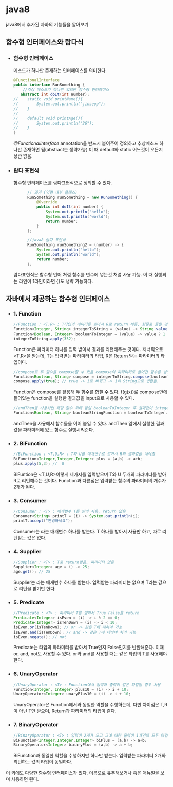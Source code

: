 # java8
java8에서 추가된 자바의 기능들을 알아보기

## 함수형 인터페이스와 람다식
- ### 함수형 인터페이스
  메소드가 하나만 존재하는 인터페이스를 의미한다.
    ```java
    @FunctionalInterface
    public interface RunSomething {
        //추상 메소드가 하나만 있으면 함수형 인터페이스
       abstract int doIt(int number);
    //    static void printName(){
    //        System.out.println("jinseop");
    //    }
    //
    //    default void printAge(){
    //        System.out.println("26");
    //    }
    }
    ```
    *@FunctionalInterface* annotation을 반드시 붙여주어 정의하고 추상메소드 하나만 존재하면 됨(abstract는 생략가능)
이 때 default와 static 어느것이 오든지 상관 없음.


- ### 람다 표현식   
  함수형 인터페이스를 람다표현식으로 정의할 수 있다.
  ```java
        // 과거 (익명 내부 클래스)
        RunSomething runSomething = new RunSomething() {
            @Override
            public int doIt(int number) {
                System.out.println("hello");
                System.out.println("world");
                return number;
            }
        };

        //java8 람다 표현식
        RunSomething runSomething2 = (number) -> {
            System.out.println("hello");
            System.out.println("world");
            return number;
        };
  ```
  람다표현식은 함수형 언어 처럼 함수를 변수에 넣는것 처럼 사용 가능. 이 때 실행되는 라인이 1라인이라면 {}도 생략 가능하다.


## 자바에서 제공하는 함수형 인터페이스
- ### 1. Function
  ``` java
  //Function : <T,R> : T타입의 데이터를 받아서 R로 return 해줌, 한줄로 줄일 경우 return 생략 가능
  Function<Integer, String> integerToString = (value) -> String.valueOf(value);
  Function<Boolean, Integer> booleanToInteger = (value) -> value ? 1 : 0;
  integerToString.apply(352);
  ```
  Function은 파라미터 하나를 입력 받아서 결과를 리턴해주는 것이다. 제너릭으로 <T,R>을 받는데, T는 입력받는 파라미터의 타입, R은 Return 받는 파라미터의 타입이다.
  
  ```java
  //compose로 두 함수를 compose할 수 있음 compose의 파라미터로 들어간 함수를 실행한 결과값을 해당 함수로 실행하게 됨. f(g(x))
  Function<Boolean, String> compose = integerToString.compose(booleanToInteger);
  compose.apply(true); // true -> 1로 바뀌고 -> 1이 String으로 변환됨.
  ```
  Function은 compose를 활용해 두 함수를 합칠 수 있다. f(g(x))로 compose안에 들어있는 function을 실행한 결과값을 input으로 사용할 수 있다.
  
  ```java
  //andThen을 사용하면 해당 함수 뒤에 붙임 booleanToInteger 후 결과값이 integerToString의 input으로 사용됨.
  Function<Boolean, String> booleanStringFunction = booleanToInteger.andThen(integerToString);
  ```
  andThen을 사용해서 함수들을 이어 붙일 수 있다. andThen 앞에서 실행한 결과 값을 파라미터에 있는 함수로 실행시켜준다.
  
- ### 2. BiFunction
  ```java
  //BiFunction : <T,U,R> : T와 U를 매개변수로 받아서 R의 결과값을 내어줌
  BiFunction<Integer,Integer,Integer> plus = (a,b) -> a+b;
  plus.apply(5,3); //  8
  ```
  BiFuntion은 <T,U,R>이렇게 세가지를 입력받으며 T와 U 두개의 파라미터를 받아 R로 리턴해주는 것이다. Function과 다른점은 입력받는 함수의 파라미터의 개수가 2개가 된다.
  
- ### 3. Consumer 
  ```java
  //Consumer : <T> : 매개변수 T를 받아 사용, return 없음
  Consumer<String> printT = (i) -> System.out.println(i);
  printT.accept("안녕하세요");
  ```
  Consumer는 <T>라는 매개변수 하나를 받는다. T 하나를 받아서 사용만 하고, 따로 리턴받는 값은 없다.

- ### 4. Supplier
  ```java
  //Supplier : <T> : T로 return받음, 파라미터 없음
  Supplier<Integer> age = () -> 25;
  age.get(); // 25
  ```
  Supplier는 <T>라는 매개변수 하나를 받는다. 입력받는 파라미터는 없으며 T라는 값으로 리턴을 받기만 한다.

- ### 5. Predicate
  ```java
  //Predicate : <T> : 파라미터 T를 받아서 True False를 return
  Predicate<Integer> isEven = (i) -> i % 2 == 0;
  Predicate<Integer> isTenDown = (i) -> i < 10;
  isEven.or(isTenDown); // or -> 같은 T에 대하여 가능
  isEven.and(isTenDown); // and -> 같은 T에 대하여 처리 가능
  isEven.negate(); // not
  ```
  Predicate는 <T> 타입의 파라미터를 받아서 True인지 False인지를 반환해준다. 이때 or, and, not도 사용할 수 있다. or와 and를 사용할 때는 같은 타입의 T를 사용해야한다.

- ### 6. UnaryOperator
  ```java
  //UnaryOperator : <T> : Function에서 입력과 출력이 같은 타입일 경우 사용
  Function<Integer, Integer> plus10 = (i) -> i + 10;
  UnaryOperator<Integer> unaryPlus10 = (i) -> i + 10;
  ```
  UnaryOperator은 Function에서와 동일한 역할을 수행하는데, 다만 차이점은 T,R이 아닌 T만 받으며, Return과 파라미터의 타입이 같다.
  
- ### 7. BinaryOperator
  ```java
  //BinaryOperator : <T> : 입력이 2개가 오고 그에 대한 출력이 1개인데 모두 타입이 T로 같음
  BiFunction<Integer,Integer,Integer> biPlus = (a,b) -> a+b;
  BinaryOperator<Integer> binaryPlus = (a,b) -> a + b;
  ```
  BiFunction과 동일한 역할을 수행하지만 <T> 하나만 받는다. 입력받는 파라미터 2개와 리턴하는 값의 타입이 동일하다.

이 외에도 다양한 함수형 인터페이스가 있다. 이름으로 유추해보거나 혹은 매뉴얼을 보며 사용하면 된다.